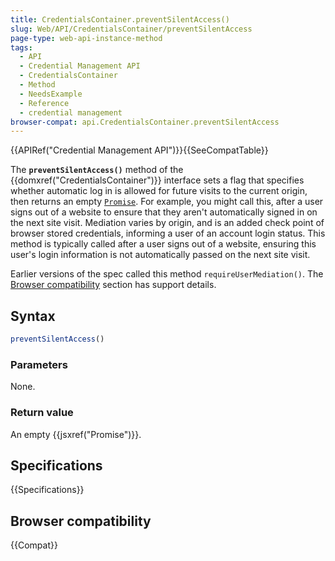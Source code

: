 ```yaml
---
title: CredentialsContainer.preventSilentAccess()
slug: Web/API/CredentialsContainer/preventSilentAccess
page-type: web-api-instance-method
tags:
  - API
  - Credential Management API
  - CredentialsContainer
  - Method
  - NeedsExample
  - Reference
  - credential management
browser-compat: api.CredentialsContainer.preventSilentAccess
---
```

{{APIRef("Credential Management API")}}{{SeeCompatTable}}

The **`preventSilentAccess()`** method
of the {{domxref("CredentialsContainer")}} interface sets a flag that specifies
whether automatic log in is allowed for future visits to the current origin, then
returns an empty [`Promise`](/en-US/docs/Web/JavaScript/Reference/Global_Objects/Promise). For
example, you might call this, after a user signs out of a website to ensure that
they aren't automatically signed in on the next site visit. Mediation varies by origin,
and is an added check point of browser stored credentials, informing a user of an
account login status. This method is typically called after a user signs out of a
website, ensuring this user's login information is not automatically passed on the next
site visit.

Earlier versions of the spec called this method `requireUserMediation()`.
The [Browser compatibility](/en-US/docs/Web/API/CredentialsContainer#browser_compatibility) section has support details.

## Syntax

```js
preventSilentAccess()
```

### Parameters

None.

### Return value

An empty {{jsxref("Promise")}}.

## Specifications

{{Specifications}}

## Browser compatibility

{{Compat}}

